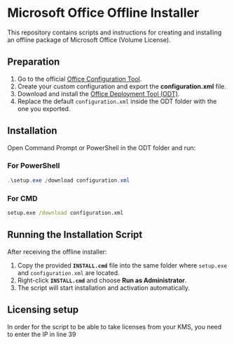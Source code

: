 # Microsoft Office Offline Installer

This repository contains scripts and instructions for creating and installing an offline package of Microsoft Office (Volume License).

## Preparation

1. Go to the official [Office Configuration Tool](https://config.office.com/deploymentsettings).
2. Create your custom configuration and export the **configuration.xml** file.
3. Download and install the [Office Deployment Tool (ODT)](https://www.microsoft.com/en-us/download/details.aspx?id=49117).
4. Replace the default `configuration.xml` inside the ODT folder with the one you exported.

## Installation

Open Command Prompt or PowerShell in the ODT folder and run:

### For PowerShell
```powershell
.\setup.exe /download configuration.xml
```
### For CMD
```cmd
setup.exe /download configuration.xml
```

## Running the Installation Script

After receiving the offline installer:

1. Copy the provided **`INSTALL.cmd`** file into the same folder where `setup.exe` and `configuration.xml` are located.  
2. Right-click **`INSTALL.cmd`** and choose **Run as Administrator**.  
3. The script will start installation and activation automatically.

## Licensing setup

In order for the script to be able to take licenses from your KMS, you need to enter the IP in line 39
